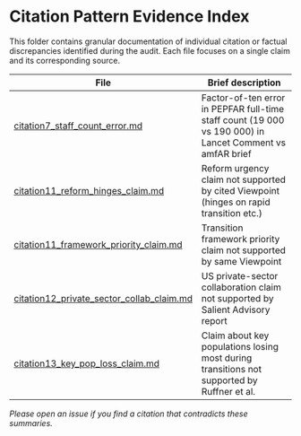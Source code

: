 # Citation Pattern Evidence Index

This folder contains granular documentation of individual citation or factual discrepancies identified during the audit. Each file focuses on a single claim and its corresponding source.

| File | Brief description |
|------|-------------------|
| [citation7_staff_count_error.md](citation7_staff_count_error.md) | Factor-of-ten error in PEPFAR full-time staff count (19 000 vs 190 000) in Lancet Comment vs amfAR brief |
| [citation11_reform_hinges_claim.md](citation11_reform_hinges_claim.md) | Reform urgency claim not supported by cited Viewpoint (hinges on rapid transition etc.) |
| [citation11_framework_priority_claim.md](citation11_framework_priority_claim.md) | Transition framework priority claim not supported by same Viewpoint |
| [citation12_private_sector_collab_claim.md](citation12_private_sector_collab_claim.md) | US private-sector collaboration claim not supported by Salient Advisory report |
| [citation13_key_pop_loss_claim.md](citation13_key_pop_loss_claim.md) | Claim about key populations losing most during transitions not supported by Ruffner et al. |

*Please open an issue if you find a citation that contradicts these summaries.*
